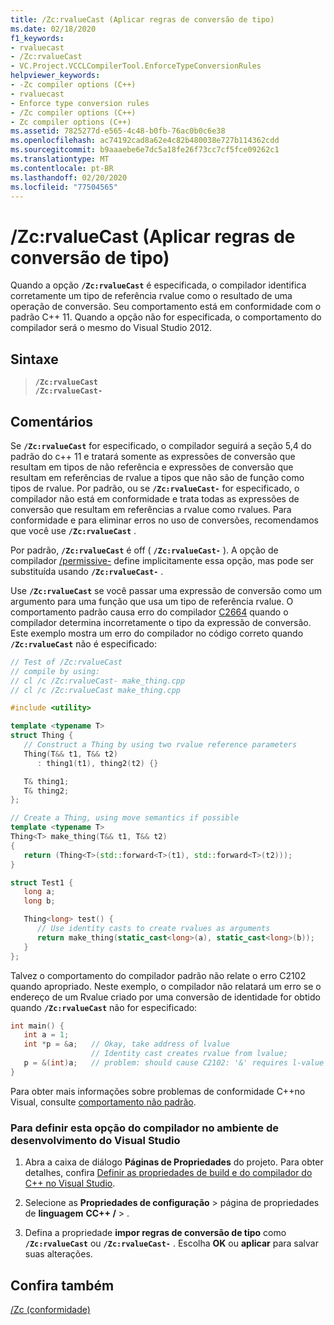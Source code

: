 ```yaml
---
title: /Zc:rvalueCast (Aplicar regras de conversão de tipo)
ms.date: 02/18/2020
f1_keywords:
- rvaluecast
- /Zc:rvalueCast
- VC.Project.VCCLCompilerTool.EnforceTypeConversionRules
helpviewer_keywords:
- -Zc compiler options (C++)
- rvaluecast
- Enforce type conversion rules
- /Zc compiler options (C++)
- Zc compiler options (C++)
ms.assetid: 7825277d-e565-4c48-b0fb-76ac0b0c6e38
ms.openlocfilehash: ac74192cad8a62e4c82b480038e727b114362cdd
ms.sourcegitcommit: b9aaaebe6e7dc5a18fe26f73cc7cf5fce09262c1
ms.translationtype: MT
ms.contentlocale: pt-BR
ms.lasthandoff: 02/20/2020
ms.locfileid: "77504565"
---
```

# <a name="zcrvaluecast-enforce-type-conversion-rules"></a>/Zc:rvalueCast (Aplicar regras de conversão de tipo)

Quando a opção **`/Zc:rvalueCast`** é especificada, o compilador identifica corretamente um tipo de referência rvalue como o resultado de uma operação de conversão. Seu comportamento está em conformidade com o padrão C++ 11. Quando a opção não for especificada, o comportamento do compilador será o mesmo do Visual Studio 2012.

## <a name="syntax"></a>Sintaxe

> **`/Zc:rvalueCast`**\
> **`/Zc:rvalueCast-`**

## <a name="remarks"></a>Comentários

Se **`/Zc:rvalueCast`** for especificado, o compilador seguirá a seção 5,4 do padrão do c++ 11 e tratará somente as expressões de conversão que resultam em tipos de não referência e expressões de conversão que resultam em referências de rvalue a tipos que não são de função como tipos de rvalue. Por padrão, ou se **`/Zc:rvalueCast-`** for especificado, o compilador não está em conformidade e trata todas as expressões de conversão que resultam em referências a rvalue como rvalues. Para conformidade e para eliminar erros no uso de conversões, recomendamos que você use **`/Zc:rvalueCast`** .

Por padrão, **`/Zc:rvalueCast`** é off ( **`/Zc:rvalueCast-`** ). A opção de compilador [/permissive-](permissive-standards-conformance.md) define implicitamente essa opção, mas pode ser substituída usando **`/Zc:rvalueCast-`** .

Use **`/Zc:rvalueCast`** se você passar uma expressão de conversão como um argumento para uma função que usa um tipo de referência rvalue. O comportamento padrão causa erro do compilador [C2664](../../error-messages/compiler-errors-2/compiler-error-c2664.md) quando o compilador determina incorretamente o tipo da expressão de conversão. Este exemplo mostra um erro do compilador no código correto quando **`/Zc:rvalueCast`** não é especificado:

```cpp
// Test of /Zc:rvalueCast
// compile by using:
// cl /c /Zc:rvalueCast- make_thing.cpp
// cl /c /Zc:rvalueCast make_thing.cpp

#include <utility>

template <typename T>
struct Thing {
   // Construct a Thing by using two rvalue reference parameters
   Thing(T&& t1, T&& t2)
      : thing1(t1), thing2(t2) {}

   T& thing1;
   T& thing2;
};

// Create a Thing, using move semantics if possible
template <typename T>
Thing<T> make_thing(T&& t1, T&& t2)
{
   return (Thing<T>(std::forward<T>(t1), std::forward<T>(t2)));
}

struct Test1 {
   long a;
   long b;

   Thing<long> test() {
      // Use identity casts to create rvalues as arguments
      return make_thing(static_cast<long>(a), static_cast<long>(b));
   }
};
```

Talvez o comportamento do compilador padrão não relate o erro C2102 quando apropriado. Neste exemplo, o compilador não relatará um erro se o endereço de um Rvalue criado por uma conversão de identidade for obtido quando **`/Zc:rvalueCast`** não for especificado:

```cpp
int main() {
   int a = 1;
   int *p = &a;   // Okay, take address of lvalue
                  // Identity cast creates rvalue from lvalue;
   p = &(int)a;   // problem: should cause C2102: '&' requires l-value
}
```

Para obter mais informações sobre problemas de conformidade C++no Visual, consulte [comportamento não padrão](../../cpp/nonstandard-behavior.md).

### <a name="to-set-this-compiler-option-in-the-visual-studio-development-environment"></a>Para definir esta opção do compilador no ambiente de desenvolvimento do Visual Studio

1. Abra a caixa de diálogo **Páginas de Propriedades** do projeto. Para obter detalhes, confira [Definir as propriedades de build e do compilador do C++ no Visual Studio](../working-with-project-properties.md).

1. Selecione as **Propriedades de configuração** > página de propriedades de **linguagem** **CC++ /**  > .

1. Defina a propriedade **impor regras de conversão de tipo** como **`/Zc:rvalueCast`** ou **`/Zc:rvalueCast-`** . Escolha **OK** ou **aplicar** para salvar suas alterações.

## <a name="see-also"></a>Confira também

[/Zc (conformidade)](zc-conformance.md)
